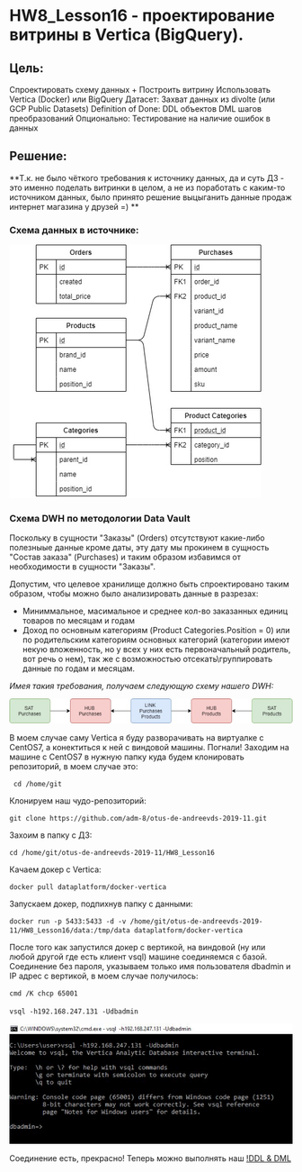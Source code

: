 # HW8_Lesson16 - проектирование витрины в Vertica (BigQuery).

## Цель: 
Спроектировать схему данных + Построить витрину Использовать Vertica (Docker) или BigQuery 
Датасет: Захват данных из divolte (или GCP Public Datasets) 
Definition of Done:  DDL объектов  DML шагов преобразований 
Опционально: Тестирование на наличие ошибок в данных

## Решение:

**Т.к. не было чёткого требования к источнику данных, да и суть ДЗ - это именно поделать витринки в целом, а не из поработать с каким-то источником данных, было принято решение выцыганить данные продаж интернет магазина у друзей =) **


### Схема данных в источнике:
![ERD](https://raw.githubusercontent.com/adm-8/otus-de-andreevds-2019-11/master/HW8_Lesson16/_images/erd_source.jpg)

### Схема DWH по методологии Data Vault 

Поскольку в сущности "Заказы" (Orders) отсутствуют какие-либо полезныые данные кроме даты, эту дату мы прокинем в сущность "Состав заказа" (Purchases) и таким образом избавимся от необходимости в сущности "Заказы".

Допустим, что целевое хранилище должно быть спроектировано таким образом, чтобы можно было анализировать данные в разрезах:
* Миниммальное, масимальное и среднее кол-во заказанных единиц товаров по месяцам и годам
* Доход по основным категориям (Product Categories.Position = 0) или по родительским категориям основных категорий (категории имеют некую вложенность, но у всех у них есть первоначальный родитель, вот речь о нем), так же с возможностью отсекать\группировать данные по годам и месяцам.

*Имея такия требования, получаем следующую схему нашего DWH:*

![ERD_DWH_DV2](https://raw.githubusercontent.com/adm-8/otus-de-andreevds-2019-11/master/HW8_Lesson16/_images/erd_DWH_dv2.jpg)


В моем случае саму Vertica я буду разворачивать на виртуалке с CentOS7, а конектиться к ней с виндовой машины. Погнали! Заходим на машине с CentOS7 в нужную папку куда будем клонировать репозиторий, в моем случае это:
```
 cd /home/git
```

Клонируем наш чудо-репозиторий:
```
git clone https://github.com/adm-8/otus-de-andreevds-2019-11.git
```
 
Захоим в папку с ДЗ:
```
cd /home/git/otus-de-andreevds-2019-11/HW8_Lesson16
```

Качаем докер с Vertica:
```
docker pull dataplatform/docker-vertica
```

Запускаем докер, подпихнув папку с данными:
```
docker run -p 5433:5433 -d -v /home/git/otus-de-andreevds-2019-11/HW8_Lesson16/data:/tmp/data dataplatform/docker-vertica
```

После того как запустился докер с вертикой, на виндовой (ну или любой другой где есть клиент vsql) машине соединяемся с базой. Соединение без пароля, указываем только имя пользователя dbadmin и IP адрес с вертикой, в моем случае получилось:
```
cmd /K chcp 65001

vsql -h192.168.247.131 -Udbadmin
```
![Connection_OK](https://raw.githubusercontent.com/adm-8/otus-de-andreevds-2019-11/master/HW8_Lesson16/_images/connection_ok.JPG)

Соединение есть, прекрасно! Теперь можно выполнять наш [!DDL & DML](https://github.com/adm-8/otus-de-andreevds-2019-11/blob/master/HW8_Lesson16/DDL_DML.sql)
